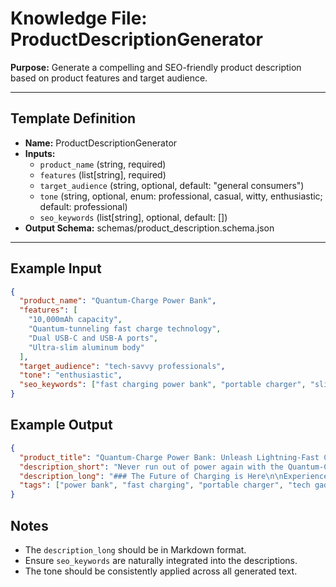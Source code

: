 # Knowledge File: ProductDescriptionGenerator

**Purpose:**
Generate a compelling and SEO-friendly product description based on product features and target audience.

---

## Template Definition
- **Name:** ProductDescriptionGenerator
- **Inputs:**
  - `product_name` (string, required)
  - `features` (list[string], required)
  - `target_audience` (string, optional, default: "general consumers")
  - `tone` (string, optional, enum: professional, casual, witty, enthusiastic; default: professional)
  - `seo_keywords` (list[string], optional, default: [])
- **Output Schema:** schemas/product_description.schema.json

---

## Example Input
```json
{
  "product_name": "Quantum-Charge Power Bank",
  "features": [
    "10,000mAh capacity",
    "Quantum-tunneling fast charge technology",
    "Dual USB-C and USB-A ports",
    "Ultra-slim aluminum body"
  ],
  "target_audience": "tech-savvy professionals",
  "tone": "enthusiastic",
  "seo_keywords": ["fast charging power bank", "portable charger", "slim power bank"]
}
```

## Example Output
```json
{
  "product_title": "Quantum-Charge Power Bank: Unleash Lightning-Fast Charging",
  "description_short": "Never run out of power again with the Quantum-Charge Power Bank! Designed for tech-savvy professionals, this ultra-slim aluminum power bank uses groundbreaking quantum-tunneling technology to charge your devices in record time. With a massive 10,000mAh capacity and dual ports, it's the ultimate portable charger for those on the go.",
  "description_long": "### The Future of Charging is Here\n\nExperience the revolution in portable power with the Quantum-Charge Power Bank. We've harnessed quantum-tunneling technology to deliver charging speeds you have to see to believe. Its robust 10,000mAh battery can recharge your smartphone multiple times, while the dual USB-C and USB-A ports offer versatile connectivity for all your devices.\n\n### Sleek Design, Powerful Performance\n\nCrafted from premium aluminum, the ultra-slim body is not only durable but slips easily into your pocket or bag. It's the perfect companion for business trips, daily commutes, or any adventure. Stop waiting and start charging with the most enthusiastic and powerful portable charger on the market.",
  "tags": ["power bank", "fast charging", "portable charger", "tech gadget", "usb-c"]
}
```

## Notes
- The `description_long` should be in Markdown format.
- Ensure `seo_keywords` are naturally integrated into the descriptions.
- The tone should be consistently applied across all generated text.